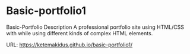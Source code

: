 # Basic-portfolio1
Basic-Portfolio
Description
A professional portfolio site using HTML/CSS with while using different kinds of complex HTML elements.

URL: https://ketemakidus.github.io/basic-portfolio1/
